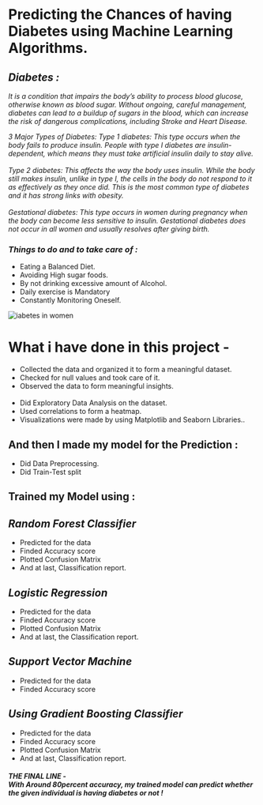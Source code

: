 # Predicting the Chances of having Diabetes using Machine Learning Algorithms.


## _Diabetes :_
_It is a condition that impairs the body’s ability to process blood glucose, otherwise known as blood sugar.
Without ongoing, careful management, diabetes can lead to a buildup of sugars in the blood, which can increase the risk of dangerous complications, including Stroke and Heart Disease._


_3 Major Types of Diabetes:
Type 1 diabetes: This type occurs when the body fails to produce insulin. People with type I diabetes are insulin-dependent, which means they must take artificial insulin daily to stay alive.<br><br>
Type 2 diabetes: This affects the way the body uses insulin. While the body still makes insulin, unlike in type I, the cells in the body do not respond to it as effectively as they once did. This is the most common type of diabetes and it has strong links with obesity.<br><br>
Gestational diabetes: This type occurs in women during pregnancy when the body can become less sensitive to insulin. Gestational diabetes does not occur in all women and usually resolves after giving birth._

### _Things to do and to take care of :_
- Eating a Balanced Diet.
- Avoiding High sugar foods.
- By not drinking excessive amount of Alcohol.
- Daily exercise is Mandatory
- Constantly Monitoring Oneself.

![iabetes in women](https://user-images.githubusercontent.com/73397927/133956711-9127c297-8c47-4015-a191-a6ecf4ec6193.jpg)


# What i have done in this project -
- Collected the data and organized it to form a meaningful dataset.
- Checked for null values and took care of it.
- Observed the data to form meaningful insights.
<br><br>
- Did Exploratory Data Analysis on the dataset.
- Used correlations to form a heatmap.
- Visualizations were made by using Matplotlib and Seaborn Libraries..


## And then I made my model for the Prediction :
- Did Data Preprocessing.
- Did Train-Test split


## Trained my Model using :

## _Random Forest Classifier_

- Predicted for the data
- Finded Accuracy score
- Plotted Confusion Matrix
- And at last, Classification report.


## _Logistic Regression_

- Predicted for the data
- Finded Accuracy score
- Plotted Confusion Matrix
- And at last, the Classification report.


## _Support Vector Machine_

- Predicted for the data
- Finded Accuracy score

## _Using Gradient Boosting Classifier_

- Predicted for the data
- Finded Accuracy score
- Plotted Confusion Matrix
- And at last, Classification report.


##### THE FINAL LINE - <br> _With Around 80percent accuracy, my trained model can predict whether the given individual is having diabetes or not !_
